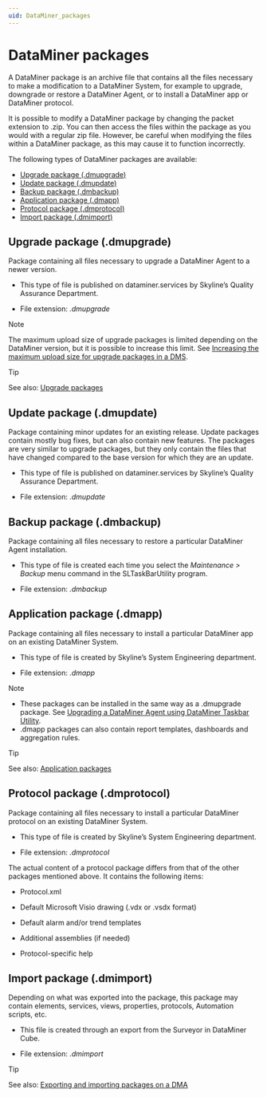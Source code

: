 ```yaml
---
uid: DataMiner_packages
---
```


# DataMiner packages

A DataMiner package is an archive file that contains all the files necessary to make a modification to a DataMiner System, for example to upgrade, downgrade or restore a DataMiner Agent, or to install a DataMiner app or DataMiner protocol.

It is possible to modify a DataMiner package by changing the packet extension to .zip. You can then access the files within the package as you would with a regular zip file. However, be careful when modifying the files within a DataMiner package, as this may cause it to function incorrectly.

The following types of DataMiner packages are available:

- [Upgrade package (.dmupgrade)](#upgrade-package-dmupgrade)
- [Update package (.dmupdate)](#update-package-dmupdate)
- [Backup package (.dmbackup)](#backup-package-dmbackup)
- [Application package (.dmapp)](#application-package-dmapp)
- [Protocol package (.dmprotocol)](#protocol-package-dmprotocol)
- [Import package (.dmimport)](#import-package-dmimport)

## Upgrade package (.dmupgrade)

Package containing all files necessary to upgrade a DataMiner Agent to a newer version.

- This type of file is published on dataminer.services by Skyline’s Quality Assurance Department.

- File extension: *.dmupgrade*

> [!NOTE]
> The maximum upload size of upgrade packages is limited depending on the DataMiner version, but it is possible to increase this limit. See [Increasing the maximum upload size for upgrade packages in a DMS](xref:SLNetClientTest_increasing_max_upload).

> [!TIP]
> See also: [Upgrade packages](xref:TOOUpgradePackageContent)

## Update package (.dmupdate)

Package containing minor updates for an existing release. Update packages contain mostly bug fixes, but can also contain new features. The packages are very similar to upgrade packages, but they only contain the files that have changed compared to the base version for which they are an update.

- This type of file is published on dataminer.services by Skyline’s Quality Assurance Department.

- File extension: *.dmupdate*

## Backup package (.dmbackup)

Package containing all files necessary to restore a particular DataMiner Agent installation.

- This type of file is created each time you select the *Maintenance \> Backup* menu command in the SLTaskBarUtility program.

- File extension: *.dmbackup*

## Application package (.dmapp)

Package containing all files necessary to install a particular DataMiner app on an existing DataMiner System.

- This type of file is created by Skyline’s System Engineering department.

- File extension: *.dmapp*

> [!NOTE]
>
> - These packages can be installed in the same way as a .dmupgrade package. See [Upgrading a DataMiner Agent using DataMiner Taskbar Utility](xref:Upgrading_a_DataMiner_Agent_using_DataMiner_Taskbar_Utility).
> - .dmapp packages can also contain report templates, dashboards and aggregation rules.

> [!TIP]
> See also: [Application packages](xref:ApplicationPackages)

## Protocol package (.dmprotocol)

Package containing all files necessary to install a particular DataMiner protocol on an existing DataMiner System.

- This type of file is created by Skyline’s System Engineering department.

- File extension: *.dmprotocol*

The actual content of a protocol package differs from that of the other packages mentioned above. It contains the following items:

- Protocol.xml

- Default Microsoft Visio drawing (.vdx or .vsdx format)

- Default alarm and/or trend templates

- Additional assemblies (if needed)

- Protocol-specific help

## Import package (.dmimport)

Depending on what was exported into the package, this package may contain elements, services, views, properties, protocols, Automation scripts, etc.

- This file is created through an export from the Surveyor in DataMiner Cube.

- File extension: *.dmimport*

> [!TIP]
> See also: [Exporting and importing packages on a DMA](xref:Exporting_and_importing_packages_on_a_DMA)
